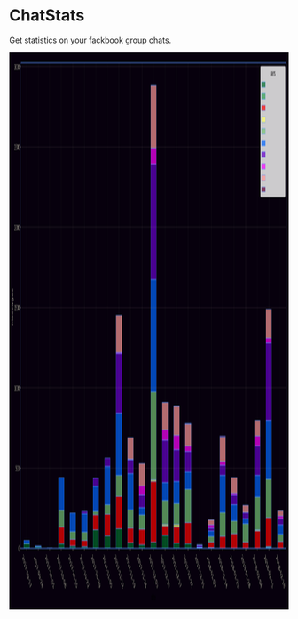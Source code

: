 # ChatStats
Get statistics on your fackbook group chats.
<p align="center">
<img src="https://github.com/Dittam/ChatStats/blob/master/sceenshots/messageDistribution.png" width="1920" height="1002">
</p>
